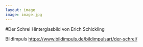 ```yaml
---
layout: image
image: image.jpg
---
```


#Der Schrei
Hinterglasbild von Erich Schickling
BildImpuls
https://www.bildimpuls.de/bildimpulsart/der-schrei/
